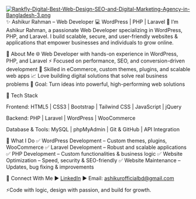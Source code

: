 [![Rankfly-Digital-Best-Web-Design-SEO-and-Digital-Marketing-Agency-in-Bangladesh-3.png](https://i.postimg.cc/ZqcS5tsq/Rankfly-Digital-Best-Web-Design-SEO-and-Digital-Marketing-Agency-in-Bangladesh-3.png)](https://postimg.cc/1gfTvTQx)
✨ Ashikur Rahman – Web Developer
💻 WordPress | PHP | Laravel 
🚀 I’m Ashikur Rahman, a passionate Web Developer specializing in WordPress, PHP, and Laravel.
I build scalable, secure, and user-friendly websites & applications that empower businesses and individuals to grow online.

🔹 About Me
🌐 Web Developer with hands-on experience in WordPress, PHP, and Laravel
⚡ Focused on performance, SEO, and conversion-driven development
🛒 Skilled in eCommerce, custom themes, plugins, and scalable web apps
📈 Love building digital solutions that solve real business problems
🎯 Goal: Turn ideas into powerful, high-performing web solutions

🔹 Tech Stack

Frontend:
HTML5 | CSS3 | Bootstrap | Tailwind CSS | JavaScript | jQuery

Backend:
PHP | Laravel | WordPress | WooCommerce

Database & Tools:
MySQL | phpMyAdmin | Git & GitHub | API Integration

🔹 What I Do
✅ WordPress Development – Custom themes, plugins, WooCommerce
✅ Laravel Development – Robust and scalable applications
✅ PHP Development – Custom functionalities & business logic
✅ Website Optimization – Speed, security & SEO-friendly
✅ Website Maintenance – Updates, bug fixing & improvements

🔹 Connect With Me
► <a href="https://www.linkedin.com/in/growwithashikur/">LinkedIn</a>
► Email: ashikurofficialbd@gmail.com

⚡Code with logic, design with passion, and build for growth.





